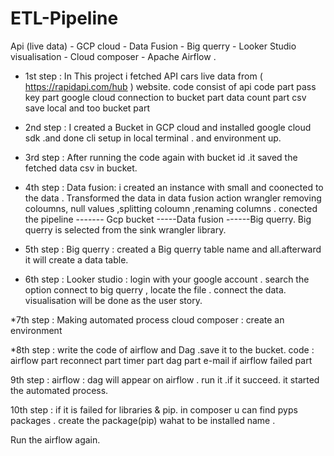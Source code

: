 # ETL-Pipeline
Api (live data) - GCP cloud - Data Fusion - Big querry - Looker Studio visualisation - Cloud composer - Apache Airflow .

* 1st step :
  In This project i fetched API cars live  data from  ( https://rapidapi.com/hub )  website.
  code consist of
           api code part
           pass key part
           google cloud connection to bucket part
           data count part
           csv save local and too bucket part
* 2nd step :
  I created a Bucket in GCP cloud and  installed google cloud sdk .and done cli setup in local terminal . and environment up.

* 3rd step :
  After running the code again with bucket id .it saved the fetched data csv in bucket.

* 4th step :
  Data fusion: i created an  instance with small and coonected to the data . Transformed the data in data fusion action wrangler  removing coloumns, null values ,splitting coloumn ,renaming columns . 
  conected the pipeline ------- Gcp bucket -----Data fusion ------Big querry. Big querry is selected from the sink wrangler library.

* 5th step :
  Big querry : created a Big querry table name and all.afterward it will create a data table.

* 6th step :
  Looker studio : login with your google account . search the option connect to big querry , locate the file . connect the data.
  visualisation will be done as the user story.

*7th step :
  Making automated process 
  cloud composer : create an environment  

*8th step :
  write the code of airflow and Dag .save it to the bucket.
   code : airflow part
          reconnect part
          timer part
          dag part
          e-mail if airflow failed part

9th step :
  airflow : dag will appear on airflow . run it .if it succeed. it started the automated process.

10th step : if it is failed for libraries & pip.
            in composer u can find pyps packages . create the package(pip) wahat to be installed name .

Run the airflow again.
